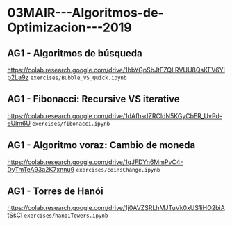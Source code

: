# 03MAIR---Algoritmos-de-Optimizacion---2019

## AG1 - Algoritmos de búsqueda
https://colab.research.google.com/drive/1bbYGpSbJtFZQLRVUU8QsKFV6Ylp2La9z
`exercises/Bubble_VS_Quick.ipynb`

## AG1 - Fibonacci: Recursive VS iterative
https://colab.research.google.com/drive/1dAfhsdZRCldN5KGyCbER_UvPd-eUim6U
`exercises/fibonacci.ipynb`

## AG1 - Algoritmo voraz: Cambio de moneda
https://colab.research.google.com/drive/1qJFDYn6MmPvC4-DyTmTeA93a2K7xnnu9
`exercises/coinsChange.ipynb`

## AG1 - Torres de Hanói
https://colab.research.google.com/drive/1j0AVZSRLhMJTuVk0xUS1iHO2biAtSsCl
`exercises/hanoiTowers.ipynb`
